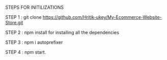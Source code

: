 STEPS FOR INITILIZATIONS

STEP 1 : git clone https://github.com/Hritik-ukey/My-Ecommerce-Website-Store.git


 
   
STEP 2 : npm install for installing all the dependencies  
  
    
 
   
STEP 3 : npm i autoprefixer



STEP 4 : npm start. 
 
 
 
